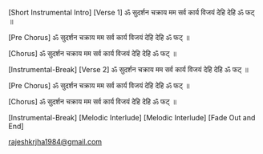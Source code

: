 [Short Instrumental Intro]
[Verse 1]
ॐ सुदर्शन चक्राय मम सर्व कार्य विजयं देहि देहि ॐ फट् ॥

[Pre Chorus]
ॐ सुदर्शन चक्राय मम सर्व कार्य विजयं देहि देहि ॐ फट् ॥

[Chorus]
ॐ सुदर्शन चक्राय मम सर्व कार्य विजयं देहि देहि ॐ फट् ॥

[Instrumental-Break]
[Verse 2]
ॐ सुदर्शन चक्राय मम सर्व कार्य विजयं देहि देहि ॐ फट् ॥

[Pre Chorus]
ॐ सुदर्शन चक्राय मम सर्व कार्य विजयं देहि देहि ॐ फट् ॥

[Chorus]
ॐ सुदर्शन चक्राय मम सर्व कार्य विजयं देहि देहि ॐ फट् ॥

[Instrumental-Break]
[Melodic Interlude]
[Melodic Interlude]
[Fade Out and End]

rajeshkrjha1984@gmail.com

